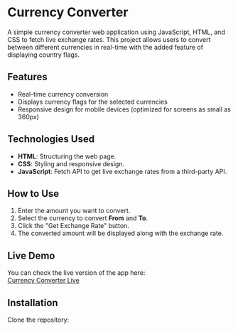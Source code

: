 # Currency Converter

A simple currency converter web application using JavaScript, HTML, and CSS to fetch live exchange rates. This project allows users to convert between different currencies in real-time with the added feature of displaying country flags.

## Features
- Real-time currency conversion
- Displays currency flags for the selected currencies
- Responsive design for mobile devices (optimized for screens as small as 360px)

## Technologies Used
- **HTML**: Structuring the web page.
- **CSS**: Styling and responsive design.
- **JavaScript**: Fetch API to get live exchange rates from a third-party API.

## How to Use
1. Enter the amount you want to convert.
2. Select the currency to convert **From** and **To**.
3. Click the "Get Exchange Rate" button.
4. The converted amount will be displayed along with the exchange rate.

## Live Demo
You can check the live version of the app here:  
[Currency Converter Live](https://faizan-iqbal-07.github.io/currency-converter/)

## Installation
Clone the repository:

